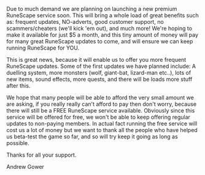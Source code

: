 Due to much demand we are planning on launching a new premium RuneScape service soon. This will bring a whole load of great benefits such as: frequent updates, NO-adverts, good customer support, no scammers/cheaters (we'll kick 'em out), and much more! We're hoping to make it available for just $5 a month, and this tiny amount of money will pay for many great RuneScape updates to come, and will ensure we can keep running RuneScape for YOU.

This is great news, because it will enable us to offer you more frequent RuneScape updates. Some of the first updates we have planned include: A duelling system, more monsters (wolf, giant-bat, lizard-man etc..), lots of new items, sound effects, more quests, and there will be loads more stuff after this.

We hope that many people will be able to afford the very small amount we are asking, if you really really can't afford to pay then don't worry, because there will still be a FREE RuneScape service available. Obviously since this service will be offered for free, we won't be able to keep offering regular updates to non-paying members. In actual fact running the free service will cost us a lot of money but we want to thank all the people who have helped us beta-test the game so far, and so will try keep it going as long as possible.

Thanks for all your support.

Andrew Gower
